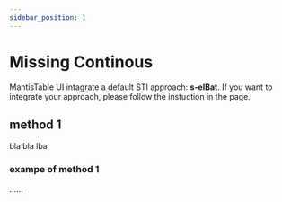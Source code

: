 ```yaml
---
sidebar_position: 1
---
```


# Missing Continous

MantisTable UI intagrate a default STI approach: **s-elBat**. If you want to integrate your approach, please follow the instuction in the  page.

## method 1

bla bla lba

### exampe of method 1

......